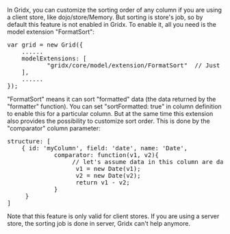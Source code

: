 In Gridx, you can customize the sorting order of any column if you are using a client store, like dojo/store/Memory. But sorting is store's job, so by default this feature is not enabled in Gridx. To enable it, all you need is the model extension "FormatSort":

<pre>
var grid = new Grid({
    ......
    modelExtensions: [
           "gridx/core/model/extension/FormatSort"  // Just like other modules, don't forget to require it first.
    ],
    ......
});
</pre>

"FormatSort" means it can sort "formatted" data (the data returned by the "formatter" function). You can set "sortFormatted: true" in column definition to enable this for a particular column. But at the same time this extension also provides the possibility to customize sort order. This is done by the "comparator" column parameter:

<pre>
structure: [
    { id: 'myColumn', field: 'date', name: 'Date', 
             comparator: function(v1, v2){
                  // let's assume data in this column are date strings. We need to transform them to Date object for comparison.
                   v1 = new Date(v1);
                   v2 = new Date(v2);
                   return v1 - v2;
             }
     }
]
</pre>

Note that this feature is only valid for client stores. If you are using a server store, the sorting job is done in server, Gridx can't help anymore.



